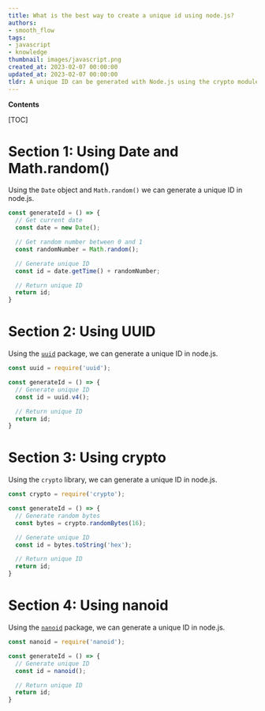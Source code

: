```yaml
---
title: What is the best way to create a unique id using node.js?
authors:
- smooth_flow
tags:
- javascript
- knowledge
thumbnail: images/javascript.png
created_at: 2023-02-07 00:00:00
updated_at: 2023-02-07 00:00:00
tldr: A unique ID can be generated with Node.js using the crypto module`s randomBytes() function.
---
```


**Contents**

[TOC]

# Section 1: Using Date and Math.random()

Using the `Date` object and `Math.random()` we can generate a unique ID in node.js.

```javascript
const generateId = () => {
  // Get current date
  const date = new Date();

  // Get random number between 0 and 1
  const randomNumber = Math.random();

  // Generate unique ID
  const id = date.getTime() + randomNumber;

  // Return unique ID
  return id;
}
```

# Section 2: Using UUID

Using the [`uuid`](https://www.npmjs.com/package/uuid) package, we can generate a unique ID in node.js.

```javascript
const uuid = require('uuid');

const generateId = () => {
  // Generate unique ID
  const id = uuid.v4();

  // Return unique ID
  return id;
}
```

# Section 3: Using crypto

Using the `crypto` library, we can generate a unique ID in node.js.

```javascript
const crypto = require('crypto');

const generateId = () => {
  // Generate random bytes
  const bytes = crypto.randomBytes(16);

  // Generate unique ID
  const id = bytes.toString('hex');

  // Return unique ID
  return id;
}
```

# Section 4: Using nanoid

Using the [`nanoid`](https://www.npmjs.com/package/nanoid) package, we can generate a unique ID in node.js.

```javascript
const nanoid = require('nanoid');

const generateId = () => {
  // Generate unique ID
  const id = nanoid();

  // Return unique ID
  return id;
}
```
